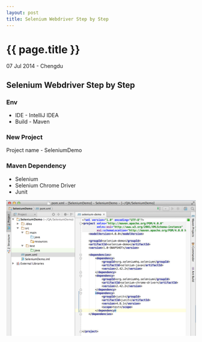 ```yaml
---
layout: post
title: Selenium Webdriver Step by Step
---
```


{{ page.title }}
================

<p class="meta">07 Jul 2014 - Chengdu</p>






## Selenium Webdriver Step by Step


### Env

- IDE - IntelliJ IDEA 
- Build - Maven 

### New Project

Project name - SeleniumDemo

### Maven Dependency

- Selenium  
- Selenium Chrome Driver
- Junit

![](../images/selenium/addMavenDependencies.png)












  


